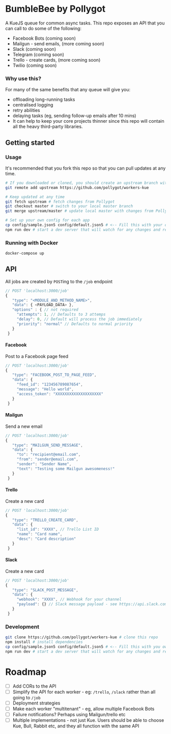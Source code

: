 # BumbleBee by Pollygot

A KueJS queue for common async tasks. This repo exposes an API that you can call to do some of the following:

- Facebook Bots (coming soon)
- Mailgun - send emails, (more coming soon)
- Slack (coming soon)
- Telegram (coming soon)
- Trello - create cards, (more coming soon)
- Twilio (coming soon)

### Why use this?

For many of the same benefits that any queue will give you:
- offloading long-running tasks
- centralised logging
- retry abilities
- delaying tasks (eg, sending follow-up emails after 10 mins)
- It can help to keep your core projects thinner since this repo will contain all the heavy third-party libraries.


## Getting started

### Usage

It's recommended that you fork this repo so that you can pull updates at any time.

```bash
# If you downloaded or cloned, you should create an upstream branch with the original repo
git remote add upstream https://github.com/pollygot/workers-kue

# Keep updated at any time
git fetch upstream # fetch changes from Pollygot
git checkout master # switch to your local master branch
git merge upstream/master # update local master with changes from Pollygot

# Set up your own config for each app
cp config/sample.json5 config/default.json5 # <-- Fill this with your own config
npm run dev # start a dev server that will watch for any changes and recompile
```

### Running with Docker

```bash
docker-compose up
```

## API

All jobs are created by `POST`ing to the `/job` endpoint

```javascript
// POST 'localhost:3000/job'
{
   "type": "<MODULE_AND_METHOD_NAME>",
   "data": { <PAYLOAD_DATA> },
   "options" : { // not required
     "attempts": 1, // Defaults to 3 attemps
     "delay": 0, // Default will process the job immediately
     "priority": "normal" // Defaults to normal priority
   }
 }
```

#### Facebook

Post to a Facebook page feed
```javascript
// POST 'localhost:3000/job'
{
   "type": "FACEBOOK_POST_TO_PAGE_FEED",
   "data": {
     "feed_id": "123456789087654",
     "message": "Hello world",
     "access_token": "XXXXXXXXXXXXXXXXXXXX"
   }
 }
```

#### Mailgun

Send a new email
```javascript
// POST 'localhost:3000/job'
{
   "type": "MAILGUN_SEND_MESSAGE",
   "data": {
     "to": "recipient@email.com",
     "from": "sender@email.com",
     "sender": "Sender Name",
     "text": "Testing some Mailgun awesomeness!"
   }
 }
```

#### Trello

Create a new card
```javascript
// POST 'localhost:3000/job'
{
   "type": "TRELLO_CREATE_CARD",
   "data": {
     "list_id": "XXXX", // Trello List ID
     "name": "Card name",
     "desc": "Card description"
   }
 }
```


#### Slack

Create a new card
```javascript
// POST 'localhost:3000/job'
{
   "type": "SLACK_POST_MESSAGE",
   "data": {
     "webhook": "XXXX", // Webhook for your channel
     "payload": {} // Slack message payload - see https://api.slack.com/docs/messages/builder
   }
 }
```


### Development

```bash
git clone https://github.com/pollygot/workers-kue # clone this repo
npm install # install dependencies
cp config/sample.json5 config/default.json5 # <-- Fill this with you own config
npm run dev # start a dev server that will watch for any changes and recompile

```

# Roadmap

- [ ] Add CORs to the API
- [ ] Simplify the API for each worker - eg: `/trello`, `/slack` rather than all going to `/job`
- [ ] Deployment strategies
- [ ] Make each worker "multitenant" - eg, allow multiple Facebook Bots
- [ ] Failure notifications? Perhaps using Mailgun/trello etc
- [ ] Multiple implementations - not just Kue. Users should be able to choose Kue, Bull, Rabbit etc, and they all function with the same API
